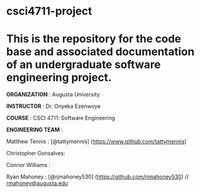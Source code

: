 # csci4711-project

# This is the repository for the code base and associated documentation of an undergraduate software engineering project.

**ORGANIZATION**       : Augusta University

**INSTRUCTOR**         : Dr. Onyeka Ezenwoye

**COURSE**             : CSCI 4711: Software Engineering

**ENGINEERING TEAM**   : 
 
  Matthew Tennis       : [@tattymennis] (https://www.github.com/tattymennis)
  
  Christopher Gonsalves:
 
  Connor Williams      :

  Ryan Mahoney         : [@rjmahoney530] (https://github.com/rjmahoney530) // rmahoney@augusta.edu





 

